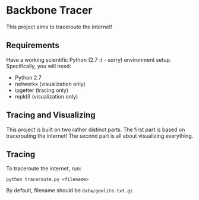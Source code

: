 # Backbone Tracer

This project aims to traceroute the internet!

## Requirements

Have a working scientific Python (2.7 :( - sorry) environment setup. Specifically, you will need:

* Python 2.7
* networkx (visualization only)
* ipgetter (tracing only)
* mpld3 (visualization only)

## Tracing and Visualizing

This project is built on two rather distinct parts. The first part is based on tracerouting the internet! The second part is all about visualizing everything.

## Tracing

To traceroute the internet, run:

    python traceroute.py <filename>

By default, filename should be `data/geolite.txt.gz`